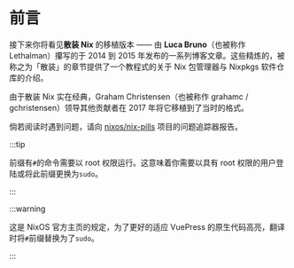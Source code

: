 # 前言

接下来你将看见**散装 Nix** 的移植版本 —— 由 **Luca Bruno**（也被称作 Lethalman）攥写的于 2014 到 2015 年发布的一系列博客文章。这些精炼的，被称之为「散装」的章节提供了一个教程式的关于 Nix 包管理器与 Nixpkgs 软件仓库的介绍。

由于散装 Nix 实在经典，Graham Christensen（也被称作 grahamc / gchristensen）领导其他贡献者在 2017 年将它移植到了当时的格式。

倘若阅读时遇到问题，请向 [nixos/nix-pills](https://github.com/NixOS/nix-pills/issues) 项目的问题追踪器报告。

:::tip

前缀有`#`的命令需要以 root 权限运行。这意味着你需要以具有 root 权限的用户登陆或将此前缀更换为`sudo`。

:::

:::warning

这是 NixOS 官方主页的规定，为了更好的适应 VuePress 的原生代码高亮，翻译时将`#`前缀替换为了`sudo`。

:::